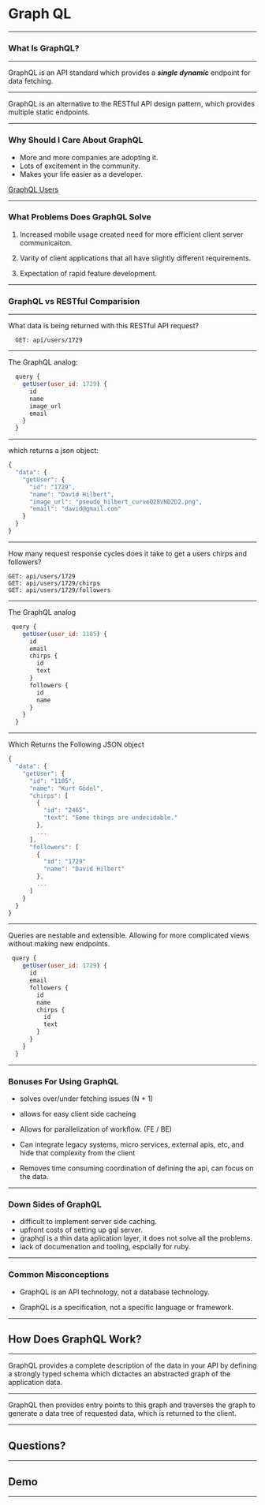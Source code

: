 # Graph QL

---

### What Is GraphQL?

---

GraphQL is an API standard which provides a ***single dynamic*** endpoint for data fetching.

---

GraphQL is an alternative to the RESTful API design pattern, which provides multiple static endpoints.

---

### Why Should I Care About GraphQL

- More and more companies are adopting it.
- Lots of excitement in the community.
- Makes your life easier as a developer.

[GraphQL Users](http://graphql.org/users/)

---

### What Problems Does GraphQL Solve

1. Increased mobile usage created need for more efficient client server communicaiton.

2. Varity of client applications that all have slightly different requirements.

3. Expectation of rapid feature development.

---

### GraphQL vs RESTful Comparision

---

What data is being returned with this RESTful API request?

```
  GET: api/users/1729
```

---

The GraphQL analog:

```javascript
  query {
    getUser(user_id: 1729) {
      id
      name
      image_url
      email
    }
  }
```

---

which returns a json object:

```javascript
{
  "data": {
    "getUser": {
      "id": "1729",
      "name": "David Hilbert",
      "image_url": "pseudo_hilbert_curveQ28VND2D2.png",
      "email": "david@gmail.com"
    }
  }
}
```

---

How many request response cycles does it take to get a users chirps and followers?

```
GET: api/users/1729
GET: api/users/1729/chirps
GET: api/users/1729/followers
```

---

The GraphQL analog

```javascript
 query {
    getUser(user_id: 1105) {
      id
      email
      chirps {
        id
        text
      }
      followers {
        id
        name
      }
    }
  }
```

---

Which Returns the Following JSON object

```javascript
{
  "data": {
    "getUser": {
      "id": "1105",
      "name": "Kurt Gödel",
      "chirps": [
        {
          "id": "2465",
          "text": "Some things are undecidable."
        },
        ...
      ],
      "followers": [
        {
          "id": "1729"
          "name": "David Hilbert"
        },
        ...
      ]
    }
  }
}
```

---

Queries are nestable and extensible.
Allowing for more complicated views without making new endpoints.

```javascript
 query {
    getUser(user_id: 1729) {
      id
      email
      followers {
        id
        name
        chirps {
          id
          text
        }
      }
    }
  }
```

---

### Bonuses For Using GraphQL

- solves over/under fetching issues (N + 1)

- allows for easy client side cacheing

- Allows for parallelization of workflow.  (FE / BE)

- Can integrate legacy systems, micro services, external apis, etc, and hide that complexity from the client

- Removes time consuming coordination of defining the api, can focus on the data.

---

### Down Sides of GraphQL

- difficult to implement server side caching.
- upfront costs of setting up gql server.
- graphql is a thin data aplication layer, it does not solve all the problems.
- lack of documenation and tooling, espcially for ruby.

---

### Common Misconceptions

- GraphQL is an API technology, not a database technology.

- GraphQL is a specification, not a specific language or framework.

---

## How Does GraphQL Work?

---

GraphQL provides a complete description of the data in your API by defining a strongly typed schema which dictactes an abstracted graph of the application data.

---

GraphQL then provides entry points to this graph and traverses the graph to generate a data tree of requested data, which is returned to the client.

___


## Questions?

---

## Demo

---
